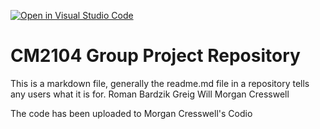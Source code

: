 [![Open in Visual Studio Code](https://classroom.github.com/assets/open-in-vscode-c66648af7eb3fe8bc4f294546bfd86ef473780cde1dea487d3c4ff354943c9ae.svg)](https://classroom.github.com/online_ide?assignment_repo_id=8802115&assignment_repo_type=AssignmentRepo)
# CM2104 Group Project Repository
This is a markdown file, generally the readme.md file in a repository tells any users what it is for. 
Roman Bardzik
Greig Will
Morgan Cresswell

The code has been uploaded to Morgan Cresswell's Codio
